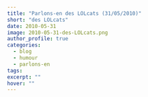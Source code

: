 ```yaml
---
title: "Parlons-en des LOLcats (31/05/2010)"
short: "des LOLcats"
date: 2010-05-31
image: 2010-05-31-des-LOLcats.png
author_profile: true
categories:
  - blog
  - humour
  - parlons-en
tags:
excerpt: ""
hover: ""
---
```

